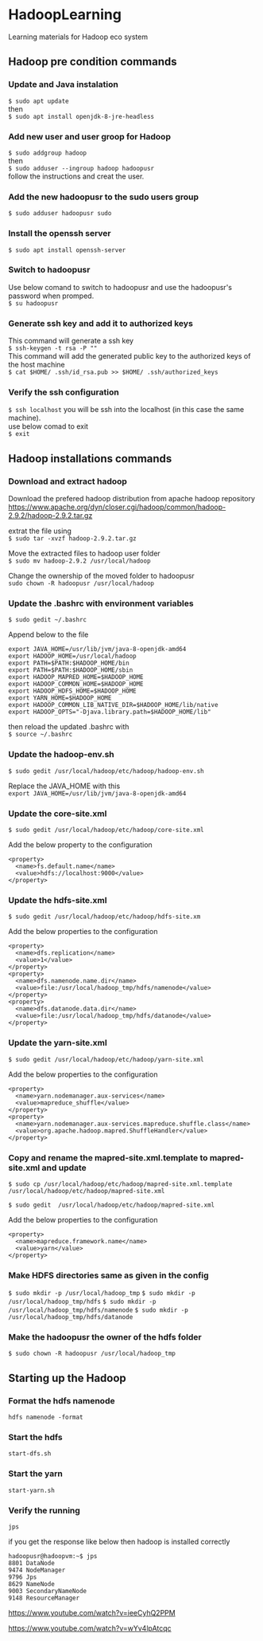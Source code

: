 # HadoopLearning
Learning materials for Hadoop eco system


## Hadoop pre condition commands

### Update and Java instalation
`$ sudo apt update`<br>
then<br>
`$ sudo apt install openjdk-8-jre-headless`<br>

### Add new user and user groop for Hadoop
`$ sudo addgroup hadoop`<br>
then<br>
`$ sudo adduser --ingroup hadoop hadoopusr`<br>
follow the instructions and creat the user.

### Add the new hadoopusr to the sudo users group
`$ sudo adduser hadoopusr sudo`<br>

### Install the openssh server
`$ sudo apt install openssh-server`<br>

### Switch to hadoopusr
Use below comand to switch to hadoopusr and use the hadoopusr's password when promped.<br>
`$ su hadoopusr`<br>

### Generate ssh key and add it to authorized keys
This command will generate a ssh key<br>
`$ ssh-keygen -t rsa -P ""`<br>
This command will add the generated public key to the authorized keys of the host machine<br>
`$ cat $HOME/ .ssh/id_rsa.pub >> $HOME/ .ssh/authorized_keys`<br>

### Verify the ssh configuration
`$ ssh localhost`
you will be ssh into the localhost (in this case the same machine). <br>
use below comad to exit<br>
`$ exit`

## Hadoop installations commands

### Download and extract hadoop
Download the prefered hadoop distribution from apache hadoop repository <br>
https://www.apache.org/dyn/closer.cgi/hadoop/common/hadoop-2.9.2/hadoop-2.9.2.tar.gz

extrat the file using <br>
`$ sudo tar -xvzf hadoop-2.9.2.tar.gz`

Move the extracted files to hadoop user folder<br>
`$ sudo mv hadoop-2.9.2 /usr/local/hadoop`

Change the ownership of the moved folder to hadoopusr<br>
`sudo chown -R hadoopusr /usr/local/hadoop`

### Update the .bashrc with environment variables
`$ sudo gedit ~/.bashrc`<br>

Append below to the file
~~~~
export JAVA_HOME=/usr/lib/jvm/java-8-openjdk-amd64
export HADOOP_HOME=/usr/local/hadoop
export PATH=$PATH:$HADOOP_HOME/bin
export PATH=$PATH:$HADOOP_HOME/sbin
export HADOOP_MAPRED_HOME=$HADOOP_HOME
export HADOOP_COMMON_HOME=$HADOOP_HOME
export HADOOP_HDFS_HOME=$HADOOP_HOME
export YARN_HOME=$HADOOP_HOME
export HADOOP_COMMON_LIB_NATIVE_DIR=$HADOOP_HOME/lib/native
export HADOOP_OPTS="-Djava.library.path=$HADOOP_HOME/lib"
~~~~

then reload the updated .bashrc with<br>
`$ source ~/.bashrc`

### Update the hadoop-env.sh
`$ sudo gedit /usr/local/hadoop/etc/hadoop/hadoop-env.sh`

Replace the JAVA_HOME with this<br>
`export JAVA_HOME=/usr/lib/jvm/java-8-openjdk-amd64`

### Update the core-site.xml
`$ sudo gedit /usr/local/hadoop/etc/hadoop/core-site.xml`

Add the below property to the configuration<br>
~~~~
<property>
  <name>fs.default.name</name>
  <value>hdfs://localhost:9000</value>
</property>
~~~~

### Update the hdfs-site.xml
`$ sudo gedit /usr/local/hadoop/etc/hadoop/hdfs-site.xm`

Add the below properties to the configuration
~~~~
<property>
  <name>dfs.replication</name>
  <value>1</value>
</property>
<property>
  <name>dfs.namenode.name.dir</name>
  <value>file:/usr/local/hadoop_tmp/hdfs/namenode</value>
</property>
<property>
  <name>dfs.datanode.data.dir</name>
  <value>file:/usr/local/hadoop_tmp/hdfs/datanode</value>
</property>
~~~~
### Update the yarn-site.xml
`$ sudo gedit /usr/local/hadoop/etc/hadoop/yarn-site.xml`

Add the below properties to the configuration<br>
~~~~
<property>
  <name>yarn.nodemanager.aux-services</name>
  <value>mapreduce_shuffle</value>
</property>
<property>
  <name>yarn.nodemanager.aux-services.mapreduce.shuffle.class</name>
  <value>org.apache.hadoop.mapred.ShuffleHandler</value>
</property>
~~~~

### Copy and rename the mapred-site.xml.template to mapred-site.xml and update
`$ sudo cp /usr/local/hadoop/etc/hadoop/mapred-site.xml.template /usr/local/hadoop/etc/hadoop/mapred-site.xml`<br>

`$ sudo gedit  /usr/local/hadoop/etc/hadoop/mapred-site.xml`<br>

Add the below properties to the configuration<br>
~~~~
<property>
  <name>mapreduce.framework.name</name>
  <value>yarn</value>
</property>
~~~~

### Make HDFS directories same as given in the config
`$ sudo mkdir -p /usr/local/hadoop_tmp`
`$ sudo mkdir -p /usr/local/hadoop_tmp/hdfs`
`$ sudo mkdir -p /usr/local/hadoop_tmp/hdfs/namenode`
`$ sudo mkdir -p /usr/local/hadoop_tmp/hdfs/datanode`

### Make the hadoopusr the owner of the hdfs folder
`$ sudo chown -R hadoopusr /usr/local/hadoop_tmp`


## Starting up the Hadoop 

### Format the hdfs namenode
`hdfs namenode -format`

### Start the hdfs
`start-dfs.sh`

### Start the yarn
`start-yarn.sh`

### Verify the running 
`jps`

if you get the response like below then hadoop is installed correctly
~~~~
hadoopusr@hadoopvm:~$ jps
8801 DataNode
9474 NodeManager
9796 Jps
8629 NameNode
9003 SecondaryNameNode
9148 ResourceManager
~~~~

https://www.youtube.com/watch?v=ieeCyhQ2PPM

https://www.youtube.com/watch?v=wYv4lpAtcqc
